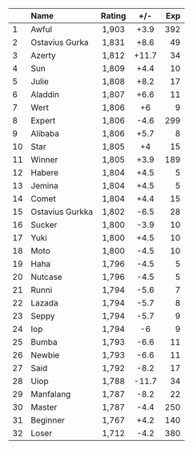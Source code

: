 | |Name|Rating|+/-|Exp|
|-|:---|:----:|:-:|--:|
|1|Awful|1,903|+3.9|392|
|2|Ostavius Gurka|1,831|+8.6|49|
|3|Azerty|1,812|+11.7|34|
|4|Sun|1,809|+4.4|10|
|5|Julie|1,808|+8.2|17|
|6|Aladdin|1,807|+6.6|11|
|7|Wert|1,806|+6|9|
|8|Expert|1,806|-4.6|299|
|9|Alibaba|1,806|+5.7|8|
|10|Star|1,805|+4|15|
|11|Winner|1,805|+3.9|189|
|12|Habere|1,804|+4.5|5|
|13|Jemina|1,804|+4.5|5|
|14|Comet|1,804|+4.4|15|
|15|Ostavius Gurkka|1,802|-6.5|28|
|16|Sucker|1,800|-3.9|10|
|17|Yuki|1,800|+4.5|10|
|18|Moto|1,800|-4.5|10|
|19|Haha|1,796|-4.5|5|
|20|Nutcase|1,796|-4.5|5|
|21|Runni|1,794|-5.6|7|
|22|Lazada|1,794|-5.7|8|
|23|Seppy|1,794|-5.7|9|
|24|Iop|1,794|-6|9|
|25|Bumba|1,793|-6.6|11|
|26|Newbie|1,793|-6.6|11|
|27|Said|1,792|-8.2|17|
|28|Uiop|1,788|-11.7|34|
|29|Manfalang|1,787|-8.2|22|
|30|Master|1,787|-4.4|250|
|31|Beginner|1,767|+4.2|140|
|32|Loser|1,712|-4.2|380|
